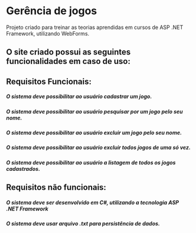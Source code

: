 # Gerência de jogos
Projeto criado para treinar as teorias aprendidas em cursos de ASP .NET Framework, utilizando WebForms.

## O site criado possui as seguintes funcionalidades em caso de uso:
## Requisitos Funcionais:

##### O sistema deve possibilitar ao usuário cadastrar um jogo.
##### O sistema deve possibilitar ao usuário pesquisar por um jogo pelo seu nome.
##### O sistema deve possibilitar ao usuário excluir um jogo pelo seu nome.
##### O sistema deve possibilitar ao usuário excluir todos jogos de uma só vez.
##### O sistema deve possibilitar ao usuário a listagem de todos os jogos cadastrados.

## Requisitos não funcionais:

##### O sistema deve ser desenvolvido em C#, utilizando a tecnologia ASP .NET Framework
##### O sistema deve usar arquivo .txt para persistência de dados.
